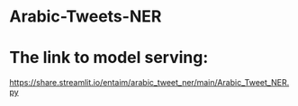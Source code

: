 # Arabic-Tweets-NER
# The link to model serving:
https://share.streamlit.io/entaim/arabic_tweet_ner/main/Arabic_Tweet_NER.py
